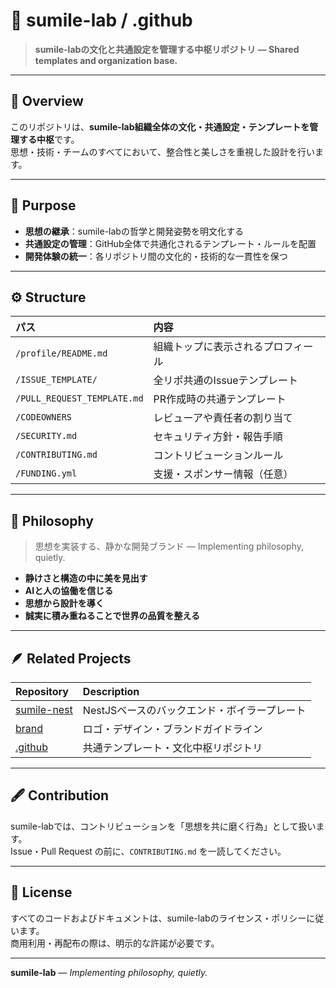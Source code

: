 # 🌸 sumile-lab / .github

> **sumile-labの文化と共通設定を管理する中枢リポジトリ — Shared templates and organization base.**

---

## 🧭 Overview

このリポジトリは、**sumile-lab組織全体の文化・共通設定・テンプレートを管理する中枢**です。  
思想・技術・チームのすべてにおいて、整合性と美しさを重視した設計を行います。

---

## 💎 Purpose

- **思想の継承**：sumile-labの哲学と開発姿勢を明文化する  
- **共通設定の管理**：GitHub全体で共通化されるテンプレート・ルールを配置  
- **開発体験の統一**：各リポジトリ間の文化的・技術的な一貫性を保つ  

---

## ⚙️ Structure

| パス | 内容 |
|:--|:--|
| `/profile/README.md` | 組織トップに表示されるプロフィール |
| `/ISSUE_TEMPLATE/` | 全リポ共通のIssueテンプレート |
| `/PULL_REQUEST_TEMPLATE.md` | PR作成時の共通テンプレート |
| `/CODEOWNERS` | レビューアや責任者の割り当て |
| `/SECURITY.md` | セキュリティ方針・報告手順 |
| `/CONTRIBUTING.md` | コントリビューションルール |
| `/FUNDING.yml` | 支援・スポンサー情報（任意） |

---

## 🌿 Philosophy

> 思想を実装する、静かな開発ブランド — Implementing philosophy, quietly.

- **静けさと構造の中に美を見出す**
- **AIと人の協働を信じる**
- **思想から設計を導く**
- **誠実に積み重ねることで世界の品質を整える**

---

## 🪶 Related Projects

| Repository | Description |
|:--|:--|
| [sumile-nest](https://github.com/sumile-lab/sumile-nest) | NestJSベースのバックエンド・ボイラープレート |
| [brand](https://github.com/sumile-lab/brand) | ロゴ・デザイン・ブランドガイドライン |
| [.github](https://github.com/sumile-lab/.github) | 共通テンプレート・文化中枢リポジトリ |

---

## 🖋️ Contribution

sumile-labでは、コントリビューションを「思想を共に磨く行為」として扱います。  
Issue・Pull Request の前に、`CONTRIBUTING.md` を一読してください。

---

## 🌸 License

すべてのコードおよびドキュメントは、sumile-labのライセンス・ポリシーに従います。  
商用利用・再配布の際は、明示的な許諾が必要です。

---

**sumile-lab** — *Implementing philosophy, quietly.*
